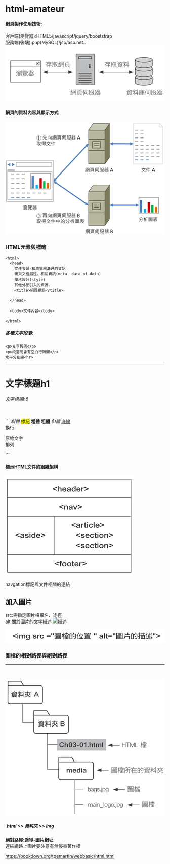 # html-amateur
#### 網頁製作使用技術:<br>
客戶端(瀏覽器):HTML5/javascript/jquery/booststrap<br>
服務端(後端):php(MySQL)/jsp/asp.net..<br>
![imge](https://github.com/jiarongm/html-amateur/blob/main/%E5%89%8D%E7%AB%AF%E8%88%87%E5%BE%8C%E7%AB%AF%E3%80%81%E7%94%A8%E6%88%B6%E7%AB%AF%E8%88%87%E4%BC%BA%E6%9C%8D%E7%AB%AF%E6%8A%80%E8%A1%93.png?raw=true)<br>
#### 網頁的資料內容與顯示方式

![imge](https://github.com/jiarongm/html-amateur/blob/main/%E7%B6%B2%E9%A0%81%E7%9A%84%E8%B3%87%E6%96%99%E5%85%A7%E5%AE%B9%E8%88%87%E9%A1%AF%E7%A4%BA%E6%96%B9%E5%BC%8F.png?raw=true)
### HTML元素與標籤
```
<html>
  <head>
    文件表頭-和瀏覽器溝通的資訊
    網頁文檔屬性、相關資訊(meta, data of data)
    風格設計(style)
    其他外部引入的資源。
    <title>網頁標題</title>
    
  </head>
  
  <body>文件內容</body>
  
</html>
```
##### 各種文字段落:
```
<p>文字段落</p>
<p>段落間會有空白行隔開</p>
水平分割線<hr>
```
<hr>
<h1>文字標題h1</h1>
<h6>文字標題h6</h6>
<br>
```
<html>
<!--這是註解-->
<em>斜體</em>
<mark>標記</mark>
<strong>粗體</strong>
<b>粗體</b>
<i>斜體</i>
<u>底線</u>
<br>換行
<pre>原始文字
排列
</pre>
</html>
```

#### 標示HTML文件的組織架構
![img](https://github.com/jiarongm/html-amateur/blob/main/%E6%A8%99%E7%A4%BAHTML%E6%96%87%E4%BB%B6%E7%9A%84%E7%B5%84%E7%B9%94%E6%9E%B6%E6%A7%8B.png?raw=true)
<nav>navgation標記與文件相關的連結<br>
<h2>加入圖片</h2>
  src:需指定圖片檔檔名、途徑<br>
  alt:關於圖片的文字描述
  <img src="位置" alt="描述"> <br>
  
  ![img](https://github.com/jiarongm/html-amateur/blob/main/%E5%8A%A0%E5%85%A5%E5%9C%96%E7%89%87.png?raw=true)<br>
  ### 圖檔的相對路徑與絕對路徑
  <hr><br>
  
  ![img height="60" width="80"](https://github.com/jiarongm/html-amateur/blob/main/%E7%9B%B8%E5%B0%8D%E8%B7%AF%E5%BE%91.png?raw=true)<br>
  ##### .html >> 資料夾 >> img
  <b>絕對路徑:途徑-圖片網址</b><br>
  連結網路上圖片要注意有無侵害著作權<br>


https://bookdown.org/tpemartin/webbasic/html.html
